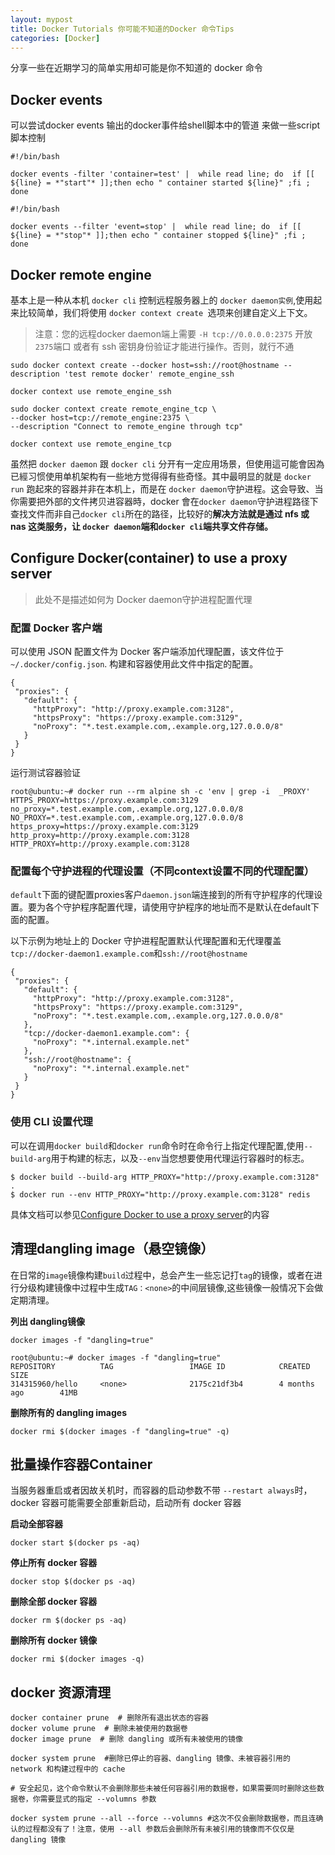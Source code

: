 ```yaml
---
layout: mypost
title: Docker Tutorials 你可能不知道的Docker 命令Tips
categories: [Docker]
---
```



分享一些在近期学习的简单实用却可能是你不知道的 docker 命令

## Docker events

可以尝试docker events 输出的docker事件给shell脚本中的管道 来做一些script脚本控制

```
#!/bin/bash

docker events -filter 'container=test' |  while read line; do  if [[ ${line} = *"start"* ]];then echo " container started ${line}" ;fi ; done
```

```
#!/bin/bash

docker events --filter 'event=stop' |  while read line; do  if [[ ${line} = *"stop"* ]];then echo " container stopped ${line}" ;fi ; done
```


## Docker remote engine

基本上是一种从本机 `docker cli` 控制远程服务器上的 `docker daemon实例`,使用起来比较简单，我们将使用 `docker context create `选项来创建自定义上下文。
>注意：您的远程docker daemon端上需要 `-H tcp://0.0.0.0:2375` 开放`2375`端口 或者有 ssh 密钥身份验证才能进行操作。否则，就行不通

```
sudo docker context create --docker host=ssh://root@hostname --description 'test remote docker' remote_engine_ssh

docker context use remote_engine_ssh
```

```
sudo docker context create remote_engine_tcp \
--docker host=tcp://remote_engine:2375 \
--description "Connect to remote_engine through tcp"

docker context use remote_engine_tcp
```

虽然把 `docker daemon` 跟 `docker cli` 分开有一定应用场景，但使用這可能會因為已經习惯使用单机架构有一些地方觉得得有些奇怪。其中最明显的就是 `docker run` 跑起來的容器并非在本机上，而是在 `docker daemon`守护进程。这会导致、当你需要把外部的文件拷贝进容器時，docker 會在`docker daemon`守护进程路径下查找文件而非自己`docker cli`所在的路径，比较好的**解决方法就是通过 nfs 或 nas 这类服务，让 `docker daemon`端和`docker cli`端共享文件存储。**


## Configure Docker(container) to use a proxy server

> 此处不是描述如何为 Docker daemon守护进程配置代理

### 配置 Docker 客户端
可以使用 JSON 配置文件为 Docker 客户端添加代理配置，该文件位于`~/.docker/config.json`. 构建和容器使用此文件中指定的配置。

```
{
 "proxies": {
   "default": {
     "httpProxy": "http://proxy.example.com:3128",
     "httpsProxy": "https://proxy.example.com:3129",
     "noProxy": "*.test.example.com,.example.org,127.0.0.0/8"
   }
 }
}
```
运行测试容器验证

```
root@ubuntu:~# docker run --rm alpine sh -c 'env | grep -i  _PROXY'
HTTPS_PROXY=https://proxy.example.com:3129
no_proxy=*.test.example.com,.example.org,127.0.0.0/8
NO_PROXY=*.test.example.com,.example.org,127.0.0.0/8
https_proxy=https://proxy.example.com:3129
http_proxy=http://proxy.example.com:3128
HTTP_PROXY=http://proxy.example.com:3128
```

### 配置每个守护进程的代理设置（不同context设置不同的代理配置） 
`default`下面的键配置proxies客户`daemon.json`端连接到的所有守护程序的代理设置。要为各个守护程序配置代理，请使用守护程序的地址而不是默认在default下面的配置。

以下示例为地址上的 Docker 守护进程配置默认代理配置和无代理覆盖 `tcp://docker-daemon1.example.com`和`ssh://root@hostname`
```
{
 "proxies": {
   "default": {
     "httpProxy": "http://proxy.example.com:3128",
     "httpsProxy": "https://proxy.example.com:3129",
     "noProxy": "*.test.example.com,.example.org,127.0.0.0/8"
   },
   "tcp://docker-daemon1.example.com": {
     "noProxy": "*.internal.example.net"
   },
   "ssh://root@hostname": {
     "noProxy": "*.internal.example.net"
   }
 }
}
```
### 使用 CLI 设置代理
可以在调用`docker build`和`docker run`命令时在命令行上指定代理配置,使用`--build-arg`用于构建的标志，以及`--env`当您想要使用代理运行容器时的标志。

```
$ docker build --build-arg HTTP_PROXY="http://proxy.example.com:3128" .
$ docker run --env HTTP_PROXY="http://proxy.example.com:3128" redis
```

具体文档可以参见[Configure Docker to use a proxy server](https://docs.docker.com/network/proxy/)的内容


## 清理dangling image（悬空镜像）
在日常的`image`镜像构建`build`过程中，总会产生一些忘记打`tag`的镜像，或者在进行分级构建镜像中过程中生成`TAG：<none>`的中间层镜像,这些镜像一般情况下会做定期清理。

**列出 dangling镜像**
```
docker images -f "dangling=true"
```
```
root@ubuntu:~# docker images -f "dangling=true"
REPOSITORY          TAG                 IMAGE ID            CREATED             SIZE
314315960/hello     <none>              2175c21df3b4        4 months ago        41MB

```
**删除所有的 dangling images**

```
docker rmi $(docker images -f "dangling=true" -q)
```

## 批量操作容器Container
当服务器重启或者因故关机时，而容器的启动参数不带 `--restart always`时，docker 容器可能需要全部重新启动，启动所有 docker 容器

**启动全部容器**

```
docker start $(docker ps -aq)
```

**停止所有 docker 容器**
```
docker stop $(docker ps -aq)
```
**删除全部 docker 容器**

```
docker rm $(docker ps -aq)
```

**删除所有 docker 镜像**
```
docker rmi $(docker images -q)
```

## docker 资源清理

```
docker container prune  # 删除所有退出状态的容器
docker volume prune  # 删除未被使用的数据卷
docker image prune  # 删除 dangling 或所有未被使用的镜像

docker system prune  #删除已停止的容器、dangling 镜像、未被容器引用的 network 和构建过程中的 cache

# 安全起见，这个命令默认不会删除那些未被任何容器引用的数据卷，如果需要同时删除这些数据卷，你需要显式的指定 --volumns 参数

docker system prune --all --force --volumns #这次不仅会删除数据卷，而且连确认的过程都没有了！注意，使用 --all 参数后会删除所有未被引用的镜像而不仅仅是 dangling 镜像
```
